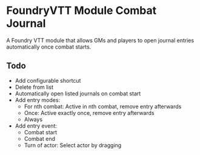 # FoundryVTT Module Combat Journal

A Foundry VTT module that allows GMs and players to open journal entries automatically once combat starts.

## Todo

* Add configurable shortcut
* Delete from list
* Automatically open listed journals on combat start
* Add entry modes:
  * For nth combat: Active in nth combat, remove entry afterwards
  * Once: Active exactly once, remove entry afterwards
  * Always
* Add entry event:
  * Combat start
  * Combat end
  * Turn of actor: Select actor by dragging
